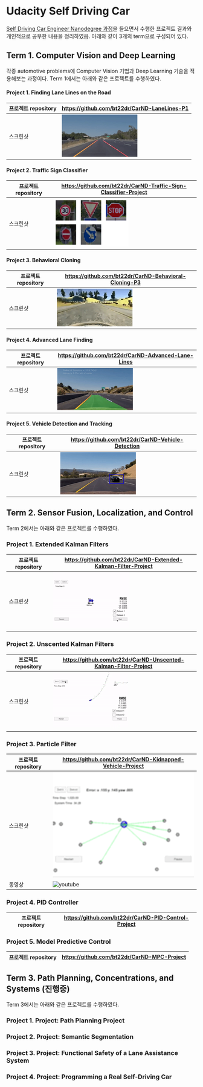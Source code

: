 # Udacity Self Driving Car
[Self Driving Car Engineer Nanodegree 과정](https://www.udacity.com/course/self-driving-car-engineer-nanodegree--nd013)을 들으면서 수행한 프로젝트 결과와 개인적으로 공부한 내용을 정리하였음. 아래와 같이 3개의 term으로 구성되어 있다. 

## Term 1. Computer Vision and Deep Learning
각종 automotive problems에 Computer Vision 기법과 Deep Learning 기술을 적용해보는 과정이다. Term 1에서는 아래와 같은 프로젝트를 수행하였다. 


#### Project 1. Finding Lane Lines on the Road
프로젝트 repository | https://github.com/bt22dr/CarND-LaneLines-P1
--- | --- 
스크린샷 | ![CarND-LaneLines-P1](https://github.com/bt22dr/bt22dr.github.io/blob/master/assets/images/sdc-lane-lines1.gif)

#### Project 2. Traffic Sign Classifier
프로젝트 repository | https://github.com/bt22dr/CarND-Traffic-Sign-Classifier-Project
--- | --- 
스크린샷 | ![CarND-Traffic-Sign-Classifier-Project](https://github.com/bt22dr/bt22dr.github.io/blob/master/assets/images/sdc-traffic-sign-classifier.png)

#### Project 3. Behavioral Cloning
프로젝트 repository | https://github.com/bt22dr/CarND-Behavioral-Cloning-P3
--- | --- 
스크린샷 | ![CarND-Behavioral-Cloning-P3](https://github.com/bt22dr/bt22dr.github.io/blob/master/assets/images/sdc-behavioral-cloning.gif)

#### Project 4. Advanced Lane Finding
프로젝트 repository | https://github.com/bt22dr/CarND-Advanced-Lane-Lines
--- | --- 
스크린샷 | ![CarND-Advanced-Lane-Lines](https://github.com/bt22dr/bt22dr.github.io/blob/master/assets/images/sdc-lane-lines2.gif)

#### Project 5. Vehicle Detection and Tracking
프로젝트 repository | https://github.com/bt22dr/CarND-Vehicle-Detection
--- | --- 
스크린샷 | ![CarND-Vehicle-Detection](https://github.com/bt22dr/bt22dr.github.io/blob/master/assets/images/sdc-vehicle-detection.gif)

## Term 2. Sensor Fusion, Localization, and Control
Term 2에서는 아래와 같은 프로젝트를 수행하였다. 


### Project 1. Extended Kalman Filters
프로젝트 repository | https://github.com/bt22dr/CarND-Extended-Kalman-Filter-Project
--- | --- 
스크린샷 | ![CarND-Extended-Kalman-Filter-Project](https://github.com/bt22dr/bt22dr.github.io/blob/master/assets/images/sdc-extended-kalman-filter.gif)

### Project 2. Unscented Kalman Filters
프로젝트 repository | https://github.com/bt22dr/CarND-Unscented-Kalman-Filter-Project
--- | --- 
스크린샷 | ![CarND-Unscented-Kalman-Filter-Project](https://github.com/bt22dr/bt22dr.github.io/blob/master/assets/images/sdc-unscented-kalman-filter.gif)

### Project 3. Particle Filter
프로젝트 repository | https://github.com/bt22dr/CarND-Kidnapped-Vehicle-Project
--- | --- 
스크린샷 | ![CarND-Kidnapped-Vehicle-Project](https://github.com/bt22dr/bt22dr.github.io/blob/master/assets/images/sdc-particle_filter.gif)
동영상 | ![youtube](https://www.youtube.com/watch?v=FCaGikYDykc&t=2s)

### Project 4. PID Controller
프로젝트 repository | https://github.com/bt22dr/CarND-PID-Control-Project
--- | --- 

### Project 5. Model Predictive Control
프로젝트 repository | https://github.com/bt22dr/CarND-MPC-Project
--- | --- 


## Term 3. Path Planning, Concentrations, and Systems (진행중)
Term 3에서는 아래와 같은 프로젝트를 수행하였다. 


### Project 1. Project: Path Planning Project
### Project 2. Project: Semantic Segmentation
### Project 3. Project: Functional Safety of a Lane Assistance System
### Project 4. Project: Programming a Real Self-Driving Car
